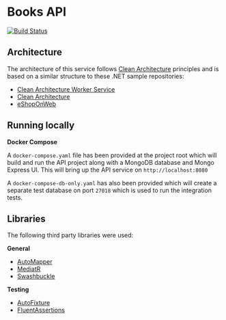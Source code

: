 # Books API 
[![Build Status](https://dev.azure.com/owen-personal/Books%20Demo/_apis/build/status/owen-roberts.books-demo?branchName=main)](https://dev.azure.com/owen-personal/Books%20Demo/_build/latest?definitionId=2&branchName=main)

## Architecture 
The architecture of this service follows [Clean Architecture](https://blog.cleancoder.com/uncle-bob/2012/08/13/the-clean-architecture.html) principles and is based on a similar structure to these .NET sample repositories: 
- [Clean Architecture Worker Service](https://github.com/ardalis/CleanArchitecture.WorkerService)
- [Clean Architecture](https://github.com/ardalis/CleanArchitecture#table-of-contents) 
- [eShopOnWeb](https://github.com/dotnet-architecture/eShopOnWeb)

## Running locally
**Docker Compose**

A `docker-compose.yaml` file has been provided at the project root which will build and run the API project along with a MongoDB database and Mongo Express UI. 
This will bring up the API service on `http://localhost:8080`

A `docker-compose-db-only.yaml` has also been provided which will create a separate test database on port `27018` which is used to run the integration tests. 

## Libraries
The following third party libraries were used: 

**General**
- [AutoMapper](https://automapper.org/)
- [MediatR](https://github.com/jbogard/MediatR)
- [Swashbuckle](https://github.com/domaindrivendev/Swashbuckle.AspNetCore)

**Testing**
- [AutoFixture](https://autofixture.github.io/)
- [FluentAssertions](https://fluentassertions.com/)



